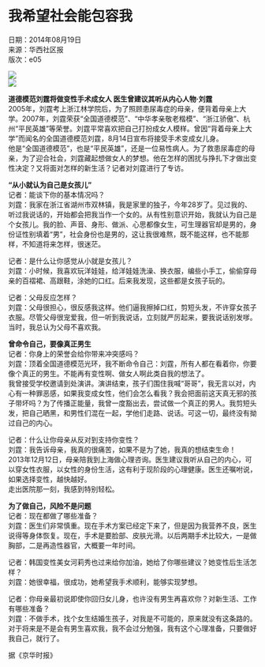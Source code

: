 # 我希望社会能包容我

日期：2014年08月19日  
来源：华西社区报  
版次：e05

![](/hxdsb/20140819/m_45e62e5b99dd873ac508123b6a2c17b2.jpg)  
![](/hxdsb/20140819/m_05de5fca496bb48a60e8c77a56eff8b3.jpg)  

**道德模范刘霆将做变性手术成女人 医生曾建议其听从内心人物·刘霆**   
2005年，刘霆考上浙江林学院后，为了照顾患尿毒症的母亲，便背着母亲上大学。2007年，刘霆荣获“全国道德模范”、“中华孝亲敬老楷模”、“浙江骄傲”、杭州“平民英雄”等荣誉。刘霆平常喜欢把自己打扮成女人模样。曾因“背着母亲上大学”而闻名的全国道德模范刘霆，8月14日宣布将接受手术变成女儿身。   
他是“全国道德模范”，也是“平民英雄”，还是一位易性病人。为了救患尿毒症的母亲，为了迎合社会，刘霆藏起想做女人的梦想。他在怎样的困扰与挣扎下才做出变性决定？又将面对怎样的新生活？记者对刘霆进行了专访。

**“从小就认为自己是女孩儿”**  
记者：能谈下你的基本情况吗？  
刘霆：我家在浙江省湖州市双林镇，我是家里的独子，今年28岁了。见过我的、听过我说话的，开始都会把我当作一个女的。从有性别意识开始，我就认为自己是个女孩儿。我的脸、声音、身形、做派、心思都像女生，可生理器官却是男的，身份证性别填着“男”，社会身份也是男的，这让我很难熬，既不能这样，也不能那样，不知道将来怎样，很迷茫。  

记者：是什么让你感觉从小就是女孩儿？  
刘霆：小时候，我喜欢玩洋娃娃，给洋娃娃洗澡、换衣服，编些小手工，偷偷穿母亲的百褶裙、高跟鞋，涂她的口红。后来我发现，这些都是女孩子玩的。  

记者：父母反应怎样？  
刘霆：父母很担心，很反感我这样。他们逼我擦掉口红，剪短头发，不许穿女孩子衣服。尽管父母很宠爱我，但一听到我说话，立刻就严厉起来，要我说话别发嗲。当时，我总认为父母不喜欢我。

**曾命令自己，要像真正男生**  
记者：你身上的荣誉会给你带来冲突感吗？  
刘霆：顶着全国道德模范光环，我不断命令自己：刘霆，所有人都在看着你，你要像个真正的男生。不能再有变性啊、做女人啊此类自我的想法了。  
我曾接受学校邀请到处演讲。演讲结束，孩子们围住我喊“哥哥”，我无言以对，内心有一种罪恶感，如果我变成女性，他们会怎么看我？我会把面前这天真无邪的孩子带坏吗？为了传播正能量，我曾一度豁出去，尝试做一个真正的男人。我剪短头发，把自己晒黑，和男性们混在一起，学他们走路、说话。可这一切，最终没有拗过自己的内心。  

记者：什么让你母亲从反对到支持你变性？  
刘霆：我告诉母亲，我真的很痛苦，如果不是为了她，我真的想结束生命！  
2013年12月12日，母亲陪我到上海做心理咨询。医生建议我听从自己的内心，可以穿女性衣服，以女性的身份生活，这有利于现阶段的心理健康。医生还嘱咐说，如果选择变性，越快越好。  
走出医院那一刻，我感到特别轻松。

**为了做自己，风险不是问题**  
记者：现在都做了哪些准备？  
刘霆：医生们非常慎重。现在手术方案已经定下来了，但是因为我营养不良，医生说得等身体恢复。现在，手术是要脸部、皮肤光滑。以后两期手术比较大，一是做胸部，二是再造性器官，大概要一年时间。  

记者：韩国变性美女河莉秀也过来给你加油，她给了你哪些建议？她变性后生活怎样？  
刘霆：她很幸福，很成功，她希望我手术顺利，能够实现梦想。  

记者：你母亲最初说即使你回归女儿身，也许没有男生再喜欢你？对新生活、工作有哪些准备？  
刘霆：不做手术，找个女生结婚生孩子，对我是不可能的，原来就没有这条路的。对于将来是不是会有男生喜欢我，我不会过分勉强，我有这个心理准备，只要做好我自己，就行了。  

据《京华时报》
<!-- tcd_original_link https://history.thecover.cn/shtml/hxdsb/20140819/232229.shtml -->
